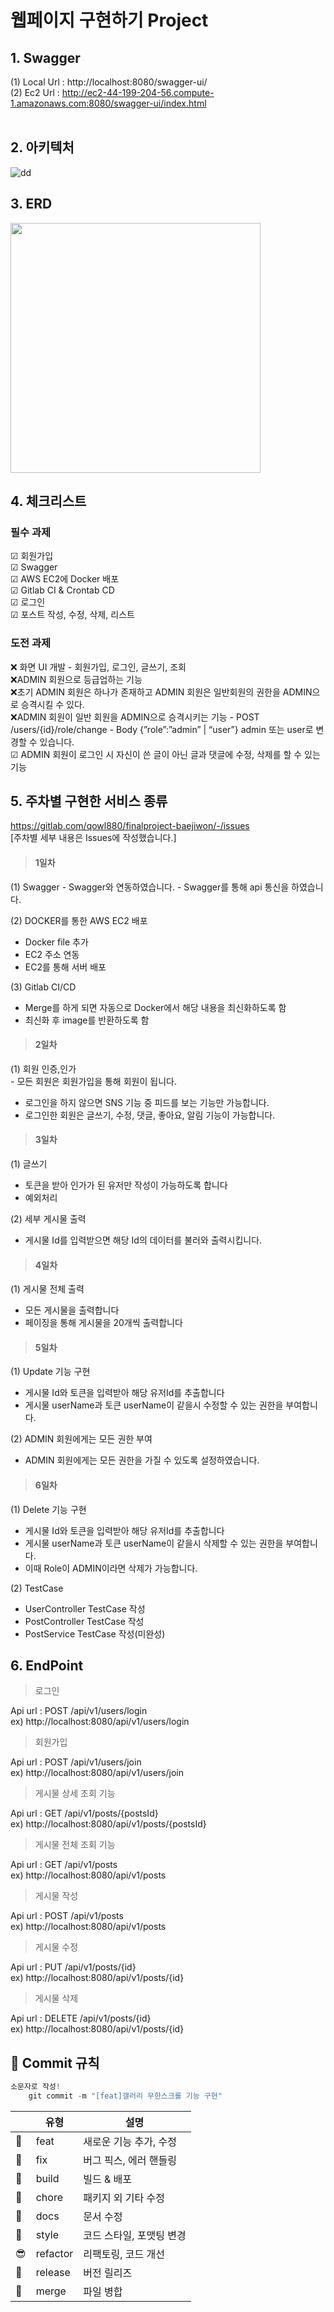 # 웹페이지 구현하기 Project

## 1. Swagger
(1) Local Url : http://localhost:8080/swagger-ui/
<br>
(2) Ec2 Url : http://ec2-44-199-204-56.compute-1.amazonaws.com:8080/swagger-ui/index.html <br><br>


## 2. 아키텍처
![dd](/uploads/de457db5be35cd2c2e098aab67775b85/dd.png)

## 3. ERD
<img src="/uploads/67f53a918ebedbbeae4fc4069db185e5/image.png" width="400"></img>

## 4. 체크리스트
### 필수 과제
☑ 회원가입<br>
☑ Swagger<br>
☑ AWS EC2에 Docker 배포<br>
☑ Gitlab CI & Crontab CD<br>
☑ 로그인<br>
☑ 포스트 작성, 수정, 삭제, 리스트<br>

### 도전 과제
❌ 화면 UI 개발 - 회원가입, 로그인, 글쓰기, 조회<br>
❌ADMIN 회원으로 등급업하는 기능<br>
❌초기 ADMIN 회원은 하나가 존재하고 ADMIN 회원은 일반회원의 권한을 ADMIN으로 승격시킬 수 있다.<br>
❌ADMIN 회원이 일반 회원을 ADMIN으로 승격시키는 기능
    - POST /users/{id}/role/change
        - Body {”role”:”admin” | “user”} admin 또는 user로 변경할 수 있습니다.<br>
☑ ADMIN 회원이 로그인 시 자신이 쓴 글이 아닌 글과 댓글에 수정, 삭제를 할 수 있는 기능

## 5. 주차별 구현한 서비스 종류 
https://gitlab.com/qowl880/finalproject-baejiwon/-/issues<br> [주차별 세부 내용은 Issues에 작성했습니다.]

> #### 1일차
(1) Swagger
    - Swagger와 연동하였습니다.
    - Swagger를 통해 api 통신을 하였습니다.

(2) DOCKER를 통한 AWS EC2 배포
   - Docker file 추가
   - EC2 주소 연동
   - EC2를 통해 서버 배포

(3) Gitlab CI/CD
   - Merge를 하게 되면 자동으로 Docker에서 해당 내용을 최신화하도록 함
   - 최신화 후 image를 반환하도록 함
    

> #### 2일차
(1) 회원 인증,인가<br>- 모든 회원은 회원가입을 통해 회원이 됩니다.
- 로그인을 하지 않으면 SNS 기능 중 피드를 보는 기능만 가능합니다.
- 로그인한 회원은 글쓰기, 수정, 댓글, 좋아요, 알림 기능이 가능합니다.

> #### 3일차
(1) 글쓰기
   - 토큰을 받아 인가가 된 유저만 작성이 가능하도록 합니다
   - 예외처리

(2) 세부 게시물 출력
   - 게시물 Id를 입력받으면 해당 Id의 데이터를 불러와 출력시킵니다.

> #### 4일차
(1) 게시물 전체 출력
   - 모든 게시물을 출력합니다
   - 페이징을 통해 게시물을 20개씩 출력합니다

> #### 5일차
(1) Update 기능 구현
   - 게시물 Id와 토큰을 입력받아 해당 유저Id를 추출합니다
   - 게시물 userName과 토큰 userName이 같을시 수정할 수 있는 권한을 부여합니다.

(2) ADMIN 회원에게는 모든 권한 부여
   - ADMIN 회원에게는 모든 권한을 가질 수 있도록 설정하였습니다.

> #### 6일차
(1) Delete 기능 구현
   - 게시물 Id와 토큰을 입력받아 해당 유저Id를 추출합니다
   - 게시물 userName과 토큰 userName이 같을시 삭제할 수 있는 권한을 부여합니다.
   - 이때 Role이 ADMIN이라면 삭제가 가능합니다.

(2) TestCase
   - UserController TestCase 작성
   - PostController TestCase 작성
   - PostService TestCase 작성(미완성)



## 6. EndPoint 

> 로그인

Api url : POST /api/v1/users/login
<br>ex) http://localhost:8080/api/v1/users/login

> 회원가입

Api url : POST /api/v1/users/join
<br>ex) http://localhost:8080/api/v1/users/join

> 게시물 상세 조회 기능

Api url : GET /api/v1/posts/{postsId}
<br>ex) http://localhost:8080/api/v1/posts/{postsId}

> 게시물 전체 조회 기능

Api url : GET /api/v1/posts
<br>ex) http://localhost:8080/api/v1/posts

> 게시물 작성

Api url : POST /api/v1/posts
<br>ex) http://localhost:8080/api/v1/posts

> 게시물 수정

Api url : PUT /api/v1/posts/{id}
<br>ex) http://localhost:8080/api/v1/posts/{id}

> 게시물 삭제

Api url : DELETE /api/v1/posts/{id}
<br>ex) http://localhost:8080/api/v1/posts/{id}

## 🙏 Commit 규칙

```jsx
소문자로 작성!
    git commit -m "[feat]갤러리 무한스크롤 기능 구현"
```

|  | 유형 | 설명 |
| ------ | ------ | ------ |
| 🚀 | feat | 새로운 기능 추가, 수정 |
| 🐞 | fix | 버그 픽스, 에러 핸들링 |
| 🎉 | build | 빌드 & 배포 |
| 🙈 | chore | 패키지 외 기타 수정 |
| 📝 | docs | 문서 수정 |
| 🧹 | style | 코드 스타일, 포맷팅 변경 |
| 😎 | refactor | 리팩토링, 코드 개선 |
| 🚪 | release | 버전 릴리즈 |
| 🥪 | merge | 파일 병합 |
